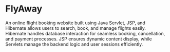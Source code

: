 # FlyAway
An online flight booking website built using Java Servlet, JSP, and Hibernate allows users to search, book, and manage flights easily. Hibernate handles database interaction for seamless booking, cancellation, and payment processes. JSP ensures dynamic content display, while Servlets manage the backend logic and user sessions efficiently.

